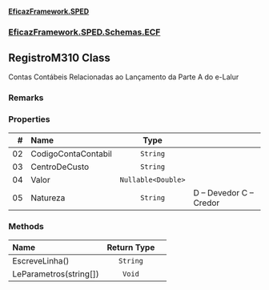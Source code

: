 #### [EficazFramework.SPED](EficazFrameworkSPED.md 'EficazFramework SPED')
### [EficazFramework.SPED.Schemas.ECF](EficazFramework.SPED.Schemas.ECF.md 'EficazFramework.SPED.Schemas.ECF')

## RegistroM310 Class

Contas Contábeis Relacionadas ao Lançamento da Parte A do e-Lalur

### Remarks
### Properties

| # | Name | Type | |
| ---: | :--- | :---: | :--- |
| 02 | CodigoContaContabil | `String` |  |
| 03 | CentroDeCusto | `String` |  |
| 04 | Valor | `Nullable<Double>` |  |
| 05 | Natureza | `String` | D – Devedor            C – Credor |
### Methods

| Name | Return Type | |
| :--- | :---: | :--- |
| EscreveLinha() | `String` |  |
| LeParametros(string[]) | `Void` |  |
